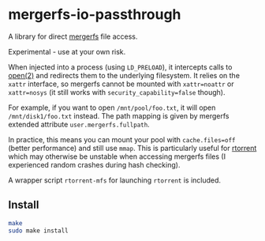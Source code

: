 # mergerfs-io-passthrough

A library for direct [mergerfs](https://github.com/trapexit/mergerfs) file access.

Experimental - use at your own risk.

When injected into a process (using `LD_PRELOAD`), it intercepts calls to [open(2)](https://man7.org/linux/man-pages/man2/open.2.html) and redirects them to the underlying filesystem. It relies on the `xattr` interface, so mergerfs cannot be mounted with `xattr=noattr` or `xattr=nosys` (it still works with `security_capability=false` though).

For example, if you want to open `/mnt/pool/foo.txt`, it will open `/mnt/disk1/foo.txt` instead.
The path mapping is given by mergerfs extended attribute `user.mergerfs.fullpath`.

In practice, this means you can mount your pool with `cache.files=off` (better performance) and still use `mmap`.
This is particularly useful for [rtorrent](https://github.com/rakshasa/rtorrent) which may otherwise be unstable when accessing mergerfs files (I experienced random crashes during hash checking).

A wrapper script `rtorrent-mfs` for launching `rtorrent` is included.

## Install
```bash
make
sudo make install
```
